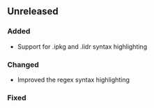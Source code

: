 ## Unreleased
### Added
- Support for .ipkg and .lidr syntax highlighting

### Changed
- Improved the regex syntax highlighting

### Fixed
